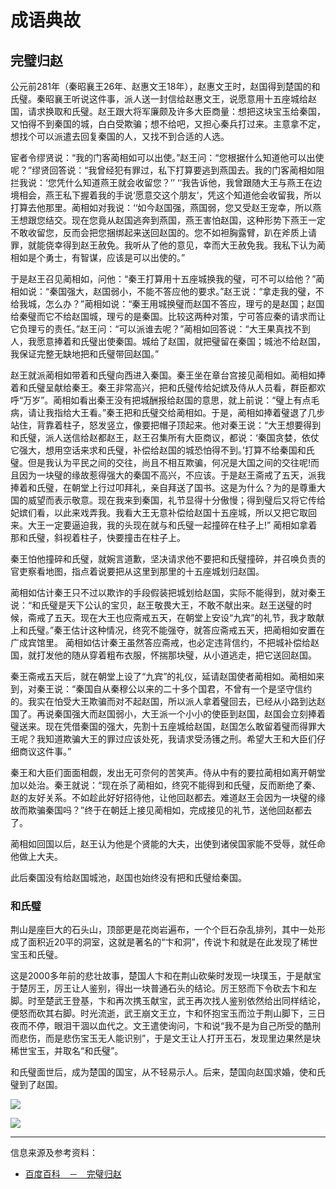 # 成语典故

## 完璧归赵
公元前281年（秦昭襄王26年、赵惠文王18年），赵惠文王时，赵国得到楚国的和氏璧。秦昭襄王听说这件事，派人送一封信给赵惠文王，说愿意用十五座城给赵国，请求换取和氏璧。赵王跟大将军廉颇及许多大臣商量：想把这块宝玉给秦国，又怕得不到秦国的城，白白受欺骗；想不给吧，又担心秦兵打过来。主意拿不定，想找个可以派遣去回复秦国的人，又找不到合适的人选。

宦者令缪贤说：“我的门客蔺相如可以出使。”赵王问：“您根据什么知道他可以出使呢？”缪贤回答说：“我曾经犯有罪过，私下打算要逃到燕国去。我的门客蔺相如阻拦我说：‘您凭什么知道燕王就会收留您？’’ ‘‘我告诉他，我曾跟随大王与燕王在边境相会，燕王私下握着我的手说‘愿意交这个朋友’，凭这个知道他会收留我，所以打算去他那里。蔺相如对我说：‘‘如今赵国强，燕国弱，您又受赵王宠幸，所以燕王想跟您结交。现在您竟从赵国逃奔到燕国，燕王害怕赵国，这种形势下燕王一定不敢收留您，反而会把您捆绑起来送回赵国的。您不如袒胸露臂，趴在斧质上请罪，就能侥幸得到赵王赦免。我听从了他的意见，幸而大王赦免我。我私下认为蔺相如是个勇士，有智谋，应该是可以出使的。”

于是赵王召见蔺相如，问他：“秦王打算用十五座城换我的璧，可不可以给他？”蔺相如说：“秦国强大，赵国弱小，不能不答应他的要求。”赵王说：“拿走我的璧，不给我城，怎么办？”蔺相如说：“秦王用城换璧而赵国不答应，理亏的是赵国；赵国给秦璧而它不给赵国城，理亏的是秦国。比较这两种对策，宁可答应秦的请求而让它负理亏的责任。”赵王问：“可以派谁去呢？”蔺相如回答说：“大王果真找不到人，我愿意捧着和氏璧出使秦国。城给了赵国，就把璧留在秦国；城池不给赵国，我保证完整无缺地把和氏璧带回赵国。”

赵王就派蔺相如带着和氏璧向西进入秦国。秦王坐在章台宫接见蔺相如。蔺相如捧着和氏璧呈献给秦王。秦王非常高兴，把和氏璧传给妃嫔及侍从人员看，群臣都欢呼“万岁”。蔺相如看出秦王没有把城酬报给赵国的意思，就上前说：“璧上有点毛病，请让我指给大王看。”秦王把和氏璧交给蔺相如。于是，蔺相如捧着璧退了几步站住，背靠着柱子，怒发竖立，像要把帽子顶起来。他对秦王说：“大王想要得到和氏璧，派人送信给赵都赵王，赵王召集所有大臣商议，都说：‘秦国贪婪，依仗它强大，想用空话来求和氏璧，补偿给赵国的城恐怕得不到。’打算不给秦国和氏璧。但是我认为平民之间的交往，尚且不相互欺骗，何况是大国之间的交往呢!而且因为一块璧的缘故惹得强大的秦国不高兴，不应该。于是赵王斋戒了五天，派我捧着和氏璧，在朝堂上行过叩拜礼，亲自拜送了国书。这是为什么？为的是尊重大国的威望而表示敬意。现在我来到秦国，礼节显得十分傲慢；得到璧后又将它传给妃嫔们看，以此来戏弄我。我看大王无意补偿给赵国十五座城，所以又把它取回来。大王一定要逼迫我，我的头现在就与和氏璧一起撞碎在柱子上!” 蔺相如拿着那和氏璧，斜视着柱子，快要撞击在柱子上。

秦王怕他撞碎和氏璧，就婉言道歉，坚决请求他不要把和氏璧撞碎，并召唤负责的官吏察看地图，指点着说要把从这里到那里的十五座城划归赵国。

蔺相如估计秦王只不过以欺诈的手段假装把城划给赵国，实际不能得到，就对秦王说：“和氏璧是天下公认的宝贝，赵王敬畏大王，不敢不献出来。赵王送璧的时候，斋戒了五天。现在大王也应斋戒五天，在朝堂上安设“九宾”的礼节，我才敢献上和氏璧。”秦王估计这种情况，终究不能强夺，就答应斋戒五天，把蔺相如安置在广成宾馆里。 蔺相如估计秦王虽然答应斋戒，也必定违背信约，不把城补偿给赵国，就打发他的随从穿着粗布衣服，怀揣那块璧，从小道逃走，把它送回赵国。

秦王斋戒五天后，就在朝堂上设了“九宾”的礼仪，延请赵国使者蔺相如。蔺相如来到，对秦王说：“秦国自从秦穆公以来的二十多个国君，不曾有一个是坚守信约的。我实在怕受大王欺骗而对不起赵国，所以派人拿着璧回去，已经从小路到达赵国了。再说秦国强大而赵国弱小，大王派一个小小的使臣到赵国，赵国会立刻捧着璧送来。现在凭借秦国的强大，先割十五座城给赵国，赵国怎么敢留着璧而得罪大王呢？我知道欺骗大王的罪过应该处死，我请求受汤镬之刑。希望大王和大臣们仔细商议这件事。”

秦王和大臣们面面相觑，发出无可奈何的苦笑声。侍从中有的要拉蔺相如离开朝堂加以处治。秦王就说：“现在杀了蔺相如，终究不能得到和氏璧，反而断绝了秦、赵的友好关系。不如趁此好好招待他，让他回赵都去。难道赵王会因为一块璧的缘故而欺骗秦国吗？”终于在朝廷上接见蔺相如，完成接见的礼节，送他回赵都去了。

蔺相如回国以后，赵王认为他是个贤能的大夫，出使到诸侯国家能不受辱，就任命他做上大夫。

此后秦国没有给赵国城池，赵国也始终没有把和氏璧给秦国。

### 和氏璧
荆山是座巨大的石头山，顶部更是花岗岩遍布，一个个巨石杂乱排列，其中一处形成了面积近20平的洞室，这就是著名的“卞和洞”，传说卞和就是在此发现了稀世宝玉和氏璧。

这是2000多年前的悲壮故事，楚国人卞和在荆山砍柴时发现一块璞玉，于是献宝于楚厉王，厉王让人鉴别，得出一块普通石头的结论。厉王怒而下令砍去卞和左脚。时至楚武王登基，卞和再次携玉献宝，武王再次找人鉴别依然给出同样结论，便怒而砍其右脚。时光流逝，武王崩文王立，卞和怀抱宝玉而泣于荆山脚下，三日夜而不停，眼泪干涸以血代之。文王遣使询问，卞和说“我不是为自己所受的酷刑而悲伤，而是悲伤宝玉无人能识别”，于是文王让人打开玉石，发现里边果然是块稀世宝玉，并取名“和氏璧”。

和氏璧面世后，成为楚国的国宝，从不轻易示人。后来，楚国向赵国求婚，使和氏璧到了赵国。

![](http://n.sinaimg.cn/sinacn/w378h342/20171206/fb95-fypikwu1233016.jpg)

![](http://n.sinaimg.cn/sinacn/w334h274/20171206/1c3c-fypikwu1233024.jpg)
***

<kbd>信息来源及参考资料：</kbd>
+ [百度百科　－　完璧归赵](https://baike.baidu.com/item/完璧归赵/358352?fr=aladdin)